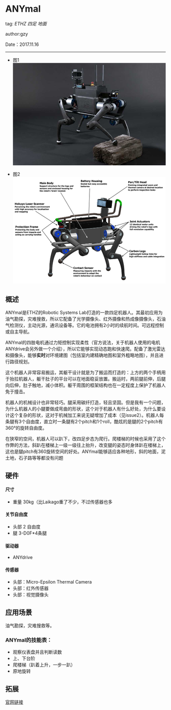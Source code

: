 # ANYmal
tag: *ETHZ* *四足* *地面*

author:gzy

Date：2017.11.16

---
- 图1
![ASIMO](../meta/pic/ANYmal.PNG)

- 图2
![ASIMO_HISTORY](../meta/pic/ANYmal2.png)
## 概述

ANYmal是ETHZ的Robotic Systems Lab打造的一款四足机器人。其最初应用为油气勘探，灾难搜救，所以它配备了光学摄像头、红外摄像和热成像摄像头，石油气检测仪，主动光源，通讯设备等。它的电池拥有2小时的续航时间。可远程控制或自主导航。

ANYmal的四肢电机通过力矩控制实现柔性（官方说法，关于机器人使用的电机ANYdrive会另外做一个介绍），所以它能够实现动态跑和快速爬。配备了激光雷达和摄像头，能够**实时**对环境建图（包括室内建精确地图和室外粗略地图），并且进行路径规划。

这个机器人非常容易搬运，其躯干设计就是为了搬运而打造的：上方的两个手柄用于抬拉机器人，躯干肚子的平台可以在地面稳妥放置。搬运时，两前腿前伸，后腿向后伸，肚子触地，减小体积。躯干周围的框架结构也在一定程度上保护了机器人免于撞击。

机器人的机械设计也非常轻巧。腿采用碳纤打造，轻且坚固。但是我有一个问题，为什么机器人的小腿要做成弯曲的形状，这个对于机器人有什么好处，为什么要设计这个复杂的形状，这对于机械加工来说无疑增加了成本（见issue2）。机器人每条腿有3个自由度，直立时一条腿有2个pitch和1个roll，酷炫的是腿的2个pitch有360°的旋转自由度。

在狭窄的空间，机器人可以趴下，改四足步态为爬行。爬楼梯的时候也采用了这个作弊的方法，斜趴在楼梯上一级一级往上抬升，改变腿的姿态时身体趴在楼梯上，这也是腿pitch有360旋转空间的好处。ANYmal能够适应各种地形，斜的地面，泥土地，石子路等等都没有问题

## 硬件

#### 尺寸
- 重量 30kg（比Laikago重了不少，不过传感器也多

#### 关节自由度
- 头部 2 自由度
- 腿 3-D0F*4条腿

#### 驱动器
- ANYdrive


#### 传感器
- 头部：Micro-Epsilon Thermal Camera
- 头部：红外传感器
- 头部：视觉摄像头


## 应用场景
油气勘探，灾难搜救等。
### ANYmal的技能表：
- 观察仪表盘并且判断读数
- 上、下台阶
- 爬楼梯（趴着上升，一步一趴）
- 原地旋转

## 拓展
[官网链接](http://www.rsl.ethz.ch/robots-media/anymal.html)
